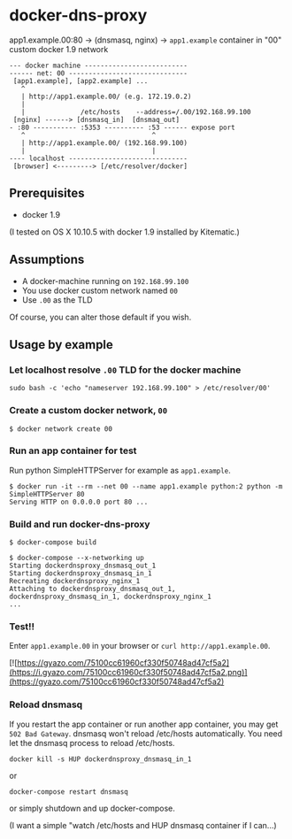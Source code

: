 docker-dns-proxy
================
app1.example.00:80 -> (dnsmasq, nginx) -> `app1.example` container in "00" custom docker 1.9 network

```
--- docker machine --------------------------
------ net: 00 ------------------------------
 [app1.example], [app2.example] ...
   ^
   | http://app1.example.00/ (e.g. 172.19.0.2)
   |
   |              /etc/hosts    --address=/.00/192.168.99.100
 [nginx] ------> [dnsmasq_in]  [dnsmaq_out]
- :80 ----------- :5353 ---------- :53 ------ expose port
   ^                                ^
   | http://app1.example.00/ (192.168.99.100)
   |                                |
---- localhost ------------------------------
 [browser] <---------> [/etc/resolver/docker]
```


Prerequisites
-------------
- docker 1.9

(I tested on OS X 10.10.5 with docker 1.9 installed by Kitematic.)


Assumptions
-----------
- A docker-machine running on `192.168.99.100`
- You use docker custom network named `00`
- Use `.00` as the TLD

Of course, you can alter those default if you wish.


Usage by example
----------------

### Let localhost resolve `.00` TLD for the docker machine
```
sudo bash -c 'echo "nameserver 192.168.99.100" > /etc/resolver/00'
```

### Create a custom docker network, `00`

```
$ docker network create 00
```

### Run an app container for test

Run python SimpleHTTPServer for example as `app1.example`.
```
$ docker run -it --rm --net 00 --name app1.example python:2 python -m SimpleHTTPServer 80
Serving HTTP on 0.0.0.0 port 80 ...
```

### Build and run docker-dns-proxy

```
$ docker-compose build
```

```
$ docker-compose --x-networking up
Starting dockerdnsproxy_dnsmasq_out_1
Starting dockerdnsproxy_dnsmasq_in_1
Recreating dockerdnsproxy_nginx_1
Attaching to dockerdnsproxy_dnsmasq_out_1, dockerdnsproxy_dnsmasq_in_1, dockerdnsproxy_nginx_1
...
```

### Test!!

Enter `app1.example.00` in your browser or `curl http://app1.example.00`.

[![https://gyazo.com/75100cc61960cf330f50748ad47cf5a2](https://i.gyazo.com/75100cc61960cf330f50748ad47cf5a2.png)](https://gyazo.com/75100cc61960cf330f50748ad47cf5a2)

### Reload dnsmasq

If you restart the app container or run another app container, you may get `502 Bad Gateway`.
dnsmasq won't reload /etc/hosts automatically. You need let the dnsmasq process to reload /etc/hosts.

```
docker kill -s HUP dockerdnsproxy_dnsmasq_in_1
```
or
```
docker-compose restart dnsmasq
```
or simply shutdown and up docker-compose.

(I want a simple "watch /etc/hosts and HUP dnsmasq container if I can...)
